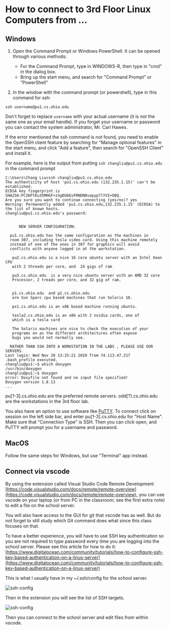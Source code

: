 # How to connect to 3rd Floor Linux Computers from ...

## Windows

1. Open the Command Prompt or Windows PowerShell. It can be opened through various methods:
   - For the Command Prompt, type in WINDOWS-R, then type in "cmd" in the dialog box.
   - Bring up the start menu, and search for "Command Prompt" or "PowerShell"

2. In the window with the command prompt (or powershell), type in this command for ssh:

```console
ssh username@pu1.cs.ohio.edu
```

Don't forget to replace `username` with your actual username (it is not the same one as your email handle). If you forget your username or password you can contact the system administrator, Mr. Carl Hawes.

If the error mentioned the ssh command is not found, you need to enable the OpenSSH client feature by searching for "Manage optional features" in the start menu,
and click "Add a feature", then search for "OpenSSH Client" and install it.

For example, here is the output from putting `ssh changliu@pu1.cs.ohio.edu` in the command prompt

```console
C:\Users\Chang Liu>ssh changliu@pu1.cs.ohio.edu
The authenticity of host 'pu1.cs.ohio.edu (132.235.1.15)' can't be established.
ECDSA key fingerprint is SHA256:PCIKPlKu35MHGF+zSgDUbEvFRNDN8vapyp7lYVI+O8Q.
Are you sure you want to continue connecting (yes/no)? yes
Warning: Permanently added 'pu1.cs.ohio.edu,132.235.1.15' (ECDSA) to the list of known hosts.
changliu@pu1.cs.ohio.edu's password:


      NEW SERVER CONFIGURATION:

  pu1.cs.ohio.edu has the same configuration as the machines in
  room 307, including tesla video card. Using this machine remotely
  instead of one of the ones in 307 for graphics will avoid
  conflicts with anyone logged in at the workstation.

   pu2.cs.ohio.edu is a nice 16 core ubuntu server with an Intel Xeon CPU
   with 2 threads per core, and  24 gigs of ram

   pu3.cs.ohio.edu  is a very nice ubuntu server with an AMD 32 core
   Processor, 2 treads per core, and 32 gig of ram.


   p1.cs.ohio.edu  and p2.cs.ohio.edu
   are Sun Sparc cpu based machines that run Solaris 10.

   px1.cs.ohio.edu is an x86 based machine running ubuntu.

   tesla2.cs.ohio.edu is an x86 with 2 nvidia cards, one of
   which is a tesla card

   The Solaris machines are nice to check the execution of your
   programs on as the different architectures often expose
   bugs you would not normally see.

  RATHER THAN SSH INTO A WORKSTATION IN THE LABS , PLEASE USE OUR SERVERS.
Last login: Wed Nov 20 13:25:21 2019 from 74.113.47.217
.bash_profile executed.
changliu@pu1:~$ which doxygen
/usr/bin/doxygen
changliu@pu1:~$ doxygen
error: Doxyfile not found and no input file specified!
Doxygen version 1.8.13
...
```
pu[1-3].cs.ohio.edu are the preferred remote servers. odd[?].cs.ohio.edu are the workstations in the 3rd floor lab.

You also have an option to use software like [PuTTY](https://www.putty.org/). To connect click on session on the left side bar, and enter pu[1-3].cs.ohio.edu for "Host Name". Make sure that "Connection Type" is SSH. Then you can click open, and PuTTY will prompt you for a username and password.

## MacOS

Follow the same steps for Windows, but use "Terminal" app instead.

## Connect via vscode

By using the extension called Visual Studio Code Remote Development [https://code.visualstudio.com/docs/remote/remote-overview](https://code.visualstudio.com/docs/remote/remote-overview), you can use vscode on your laptop (or from PC in the classroom; see the first extra note) to edit a file on the school server.

You will also have access to the GUI for git that vscode has as well. But do not forget to still study which Git command does what since this class focuses on that.

To have a better experience, you will have to use SSH key authentication so you are not required to type password every time you are logging into the school server. Please see this article for how to do it: [https://www.digitalocean.com/community/tutorials/how-to-configure-ssh-key-based-authentication-on-a-linux-server](https://www.digitalocean.com/community/tutorials/how-to-configure-ssh-key-based-authentication-on-a-linux-server)

This is what I usually have in my ~/.ssh/config for the school server.

![ssh-config](../.github/images/ssh-config.png)

Then in the extension you will see the list of SSH targets.

![ssh-config](../.github/images/ssh-targets-list.png)

Then you can connect to the school server and edit files from within vscode.
